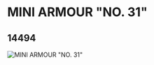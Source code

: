 # MINI ARMOUR "NO. 31"
## 14494
![MINI ARMOUR "NO. 31"](https://lc-www-live-s.legocdn.com/media/bricks/5/2/6039890.jpg)